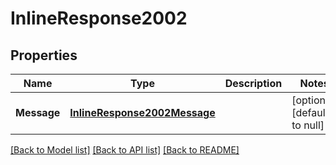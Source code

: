 # InlineResponse2002

## Properties
Name | Type | Description | Notes
------------ | ------------- | ------------- | -------------
**Message** | [**InlineResponse2002Message**](inline_response_200_2_message.md) |  | [optional] [default to null]

[[Back to Model list]](../README.md#documentation-for-models) [[Back to API list]](../README.md#documentation-for-api-endpoints) [[Back to README]](../README.md)


